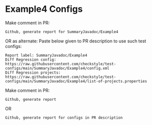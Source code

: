 # Example4 Configs
Make comment in PR:
```
Github, generate report for SummaryJavadoc/Example4
```
OR as alternate:
Paste below given to PR description to use such test configs:
```
Report label: SummaryJavadoc/Example4
Diff Regression config: https://raw.githubusercontent.com/checkstyle/test-configs/main/SummaryJavadoc/Example4/config.xml
Diff Regression projects: https://raw.githubusercontent.com/checkstyle/test-configs/main/SummaryJavadoc/Example4/list-of-projects.properties
```
Make comment in PR:
```
Github, generate report
```
OR
```
Github, generate report for configs in PR description
```
